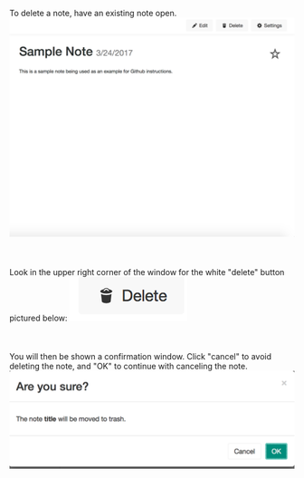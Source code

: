 To delete a note, have an existing note open.
![insert picture](assets/17.png)
<br><br>
<br><br>
Look in the upper right corner of the window for the white "delete" button pictured below:
![insert picture](assets/21.png)
<br><br>
<br><br>
You will then be shown a confirmation window. Click "cancel" to avoid deleting the note, and "OK" to continue with canceling the note.
![insert picture](assets/22.png)
